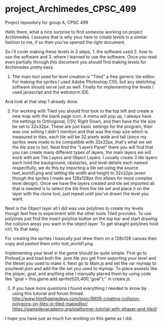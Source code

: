 # project_Archimedes_CPSC_499
Project repository for group A, CPSC 499

Hello there, what a nice surprise to find someone working on project Archimedes.
 I assume that is why your here to create levels in a similar fashion to me, if so then you've opened the right document.

 So i'll cover making these levels in 3 steps, 1. the software used 2. how to use the software and 3. where I learned to use the software.
 Once you read even partially through this document you should find making levels for Archimedes pretty easy.

 1. The main tool used for level creation is "Tiled" a free generic tile editor.
  For making the sprites I used Adobe Photoshop CS5, but any sketching software should serve just as well.
  Finally for implementing the levels I used javascript and the webstorm IDE.

  And look at that step 1 already done.

  2. For working with Tiled you should first look to the top left and create a new map with the blank page icon.
  A menu will pop up, I always have the settings to Orthogonal, CSV, Right Down, and then have the tile size be set to 32x32px.
  These are just basic settings for the program, their was one setting I didn't mention and that was the map size which is
  measured in tiles, each tile will be 32 pixels wide and tall (since my sprites were made to be compatible with 32x32px,
  that's what we set the tile size to be).
  Next find the "Layers Panel" there you will find that you can create many different types of layers, the main layers
  we will work with are Tile Layers and Object Layers. I usually create 3 tile layers each hold the background, obstacles,
  and level details each named respectfully, we do this by importing a tile set using the source tset_world1.png and
  setting tile width and height to 32x32px (even though the sprites I made are 128x128px this allows for more complex
  level design). Once we have the layers created and tile set imported all that is needed is to select the tile from the
  tile set and place it on the layer with the clone tool, just repeat until you've drawn the level you want.

  Next is the Object layer all I did was use polylines to create my levels though feel free to experiment with the other tools
  Tiled provides. To use polylines just find the insert polyline button on the top bar and start drawing the collision areas
  you want in the object layer. To get straight polylines hold ctrl, Its that easy.

  For creating the sprites I basically just drew them on a 128x128 canvas then copy and pasted them onto tset_world1.png.

  Implementing your level in the game should be quite simple. First go to Preload.js and load both the .json file you get
  from exporting your level and the tileset you used to make it. Next go to Main.js and set the var mymap to yourlevel.json
  and add the tile set you used to mymap. To place assests like the player, goal, and anything else I manually placed them
  by using code like "goal 	= this.game.add.sprite(520,400,"goal");" in create.js.

  3. If you have more questions I found everything I needed to know by using this tutorial and forum thread.
  http://www.html5gamedevs.com/topic/9809-creating-collision-polygons-on-tiles-in-tiled-mapeditor/
  https://gamedevacademy.org/platformer-tutorial-with-phaser-and-tiled/

  I hope you have just as much fun working on this game as I did.
